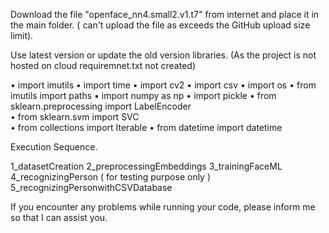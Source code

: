 Download the file "openface_nn4.small2.v1.t7" from internet and place it in the main folder.
( can't upload the file as exceeds the GitHub upload size limit).
 
Use latest version or update the old version libraries.
(As the project is not hosted on cloud requiremnet.txt not created)

•	import imutils
•	import time
•	import cv2 
•	import csv
•	import os
•	from imutils import paths
•	import numpy as np
•	import pickle
•	from sklearn.preprocessing import LabelEncoder   
•	from sklearn.svm import SVC   
•	from collections import Iterable
•	from datetime import datetime

Execution Sequence.

1_datasetCreation
2_preprocessingEmbeddings
3_trainingFaceML
4_recognizingPerson ( for testing purpose only )
5_recognizingPersonwithCSVDatabase

If you encounter any problems while running your code, please inform me so that I can assist you.

